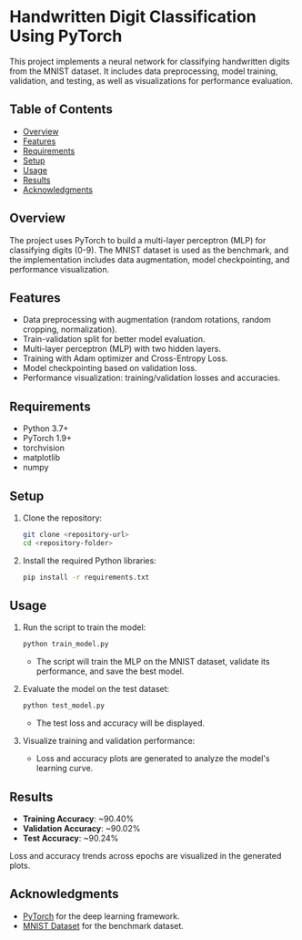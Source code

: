 # Handwritten Digit Classification Using PyTorch

This project implements a neural network for classifying handwritten digits from the MNIST dataset. It includes data preprocessing, model training, validation, and testing, as well as visualizations for performance evaluation.

## Table of Contents
- [Overview](#overview)
- [Features](#features)
- [Requirements](#requirements)
- [Setup](#setup)
- [Usage](#usage)
- [Results](#results)
- [Acknowledgments](#acknowledgments)

## Overview
The project uses PyTorch to build a multi-layer perceptron (MLP) for classifying digits (0-9). The MNIST dataset is used as the benchmark, and the implementation includes data augmentation, model checkpointing, and performance visualization.

## Features
- Data preprocessing with augmentation (random rotations, random cropping, normalization).
- Train-validation split for better model evaluation.
- Multi-layer perceptron (MLP) with two hidden layers.
- Training with Adam optimizer and Cross-Entropy Loss.
- Model checkpointing based on validation loss.
- Performance visualization: training/validation losses and accuracies.

## Requirements
- Python 3.7+
- PyTorch 1.9+
- torchvision
- matplotlib
- numpy

## Setup
1. Clone the repository:
   ```bash
   git clone <repository-url>
   cd <repository-folder>
   ```
2. Install the required Python libraries:
   ```bash
   pip install -r requirements.txt
   ```

## Usage
1. Run the script to train the model:
   ```bash
   python train_model.py
   ```
   - The script will train the MLP on the MNIST dataset, validate its performance, and save the best model.

2. Evaluate the model on the test dataset:
   ```bash
   python test_model.py
   ```
   - The test loss and accuracy will be displayed.

3. Visualize training and validation performance:
   - Loss and accuracy plots are generated to analyze the model's learning curve.

## Results
- **Training Accuracy**: ~90.40%
- **Validation Accuracy**: ~90.02%
- **Test Accuracy**: ~90.24%

Loss and accuracy trends across epochs are visualized in the generated plots.

## Acknowledgments
- [PyTorch](https://pytorch.org/) for the deep learning framework.
- [MNIST Dataset](http://yann.lecun.com/exdb/mnist/) for the benchmark dataset.
